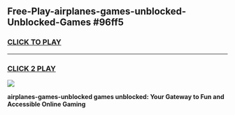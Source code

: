 
## Free-Play-airplanes-games-unblocked-Unblocked-Games #96ff5
<h3>
<a href="https://news.freeplayer.one?title=airplanes-games-unblocked&ref=8M">CLICK TO PLAY</a></h3>
<hr>

<h3>
<a href="https://news.freeplayer.one?title=airplanes-games-unblocked&ref=8M">CLICK 2 PLAY</a>
  
</h3>

<a href="https://news.freeplayer.one?title=airplanes-games-unblocked&ref=8M"><img src="https://clearcache.store/games.png"></a>


**airplanes-games-unblocked games unblocked: Your Gateway to Fun and Accessible Online Gaming**
